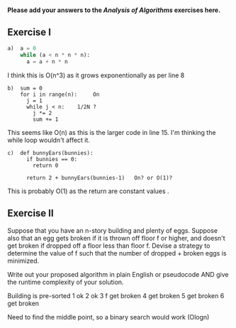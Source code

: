 #### Please add your answers to the ***Analysis of  Algorithms*** exercises here.

## Exercise I


```python
a)  a = 0
    while (a < n * n * n):
      a = a + n * n
```
I think this is O(n^3) as it grows exponentionally as per line 8

```
b)  sum = 0
    for i in range(n):     On
      j = 1
      while j < n:    1/2N ? 
        j *= 2
        sum += 1
```

This seems like O(n) as this is the larger code in line 15.  I'm thinking the while loop wouldn't affect it. 

```
c)  def bunnyEars(bunnies):
      if bunnies == 0:
        return 0

      return 2 + bunnyEars(bunnies-1)   On? or O(1)?
```
This is probably O(1) as the return are constant values . 

## Exercise II


Suppose that you have an n-story building and plenty of eggs. Suppose also that an egg gets broken if it is thrown off floor f or higher, and doesn't get broken if dropped off a floor less than floor f. Devise a strategy to determine the value of f such that the number of dropped + broken eggs is minimized.

Write out your proposed algorithm in plain English or pseudocode AND give the runtime complexity of your solution.

Building is pre-sorted
1  ok 
2  ok 
3 f get broken
4 get broken
5 get broken
6 get broken 

Need to find the middle point,  so a binary search would work (Ologn)